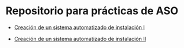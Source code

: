 # Repositorio para prácticas de ASO

- [Creación de un sistema automatizado de instalación I](Prácticas/Sistema_automatizado_instalación.md)

- [Creación de un sistema automatizado de instalación II](Prácticas/Sistema_automatizado_instalaciónII.md)